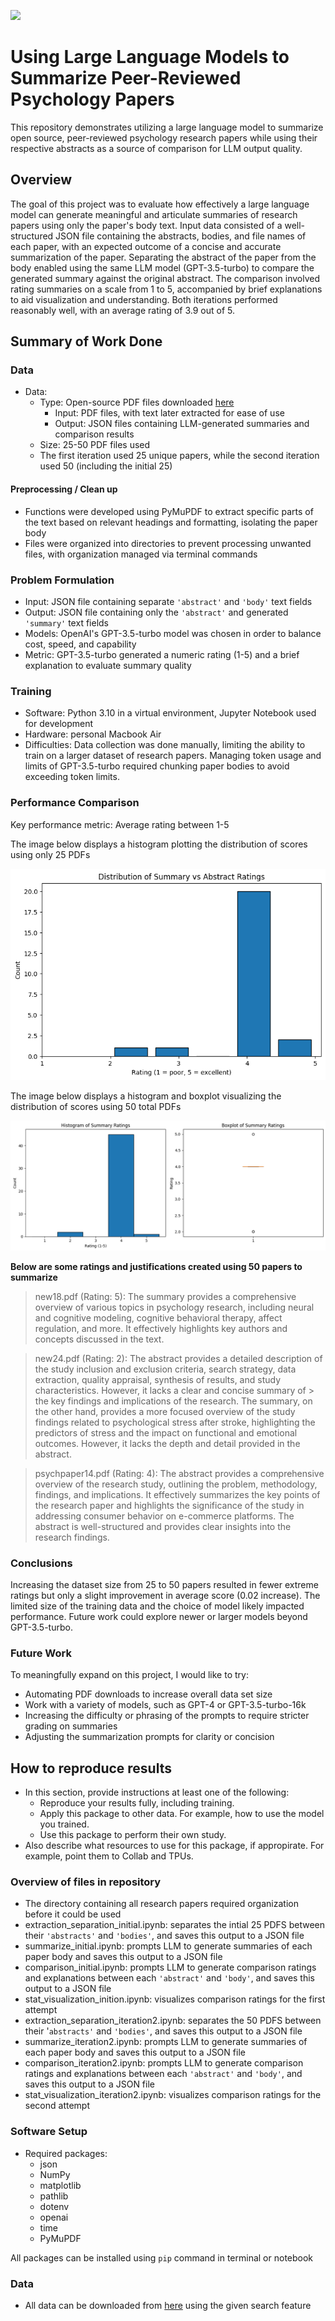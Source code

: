 ![](UTA-DataScience-Logo.png)

# Using Large Language Models to Summarize Peer-Reviewed Psychology Papers

This repository demonstrates utilizing a large language model to summarize open source, peer-reviewed psychology research papers while using their respective abstracts as a source of comparison for LLM output quality.

## Overview

The goal of this project was to evaluate how effectively a large language model can generate meaningful and articulate summaries of research papers using only the paper's body text. Input data consisted of a well-structured JSON file containing the abstracts, bodies, and file names of each paper, with an expected outcome of a concise and accurate summarization of the paper. Separating the abstract of the paper from the body enabled using the same LLM model (GPT-3.5-turbo) to compare the generated summary against the original abstract. The comparison involved rating summaries on a scale from 1 to 5, accompanied by brief explanations to aid visualization and understanding. Both iterations performed reasonably well, with an average rating of 3.9 out of 5.

## Summary of Work Done

### Data

* Data:
  * Type: Open-source PDF files downloaded [here](https://www.ncbi.nlm.nih.gov/)
    * Input: PDF files, with text later extracted for ease of use
    * Output: JSON files containing LLM-generated summaries and comparison results
  * Size: 25-50 PDF files used
  * The first iteration used 25 unique papers, while the second iteration used 50 (including the initial 25)

#### Preprocessing / Clean up

* Functions were developed using PyMuPDF to extract specific parts of the text based on relevant headings and formatting, isolating the paper body
* Files were organized into directories to prevent processing unwanted files, with organization managed via terminal commands

### Problem Formulation

* Input: JSON file containing separate `'abstract'` and `'body'` text fields
* Output: JSON file containing only the `'abstract'` and generated `'summary'` text fields
* Models: OpenAI's GPT-3.5-turbo model was chosen in order to balance cost, speed, and capability
* Metric: GPT-3.5-turbo generated a numeric rating (1-5) and a brief explanation to evaluate summary quality

### Training

* Software: Python 3.10 in a virtual environment, Jupyter Notebook used for development
* Hardware: personal Macbook Air
* Difficulties: Data collection was done manually, limiting the ability to train on a larger dataset of research papers. Managing token usage and limits of GPT-3.5-turbo required chunking paper bodies to avoid exceeding token limits.

### Performance Comparison

Key performance metric: Average rating between 1-5

The image below displays a histogram plotting the distribution of scores using only 25 PDFs

![](initial_rating_distribution.png)

The image below displays a histogram and boxplot visualizing the distribution of scores using 50 total PDFs

![](iteration2_rating_distribution.png)

**Below are some ratings and justifications created using 50 papers to summarize**

> new18.pdf (Rating: 5):
> The summary provides a comprehensive overview of various topics in psychology research, including neural and cognitive modeling, cognitive behavioral therapy, affect regulation, and more. It effectively highlights key authors and concepts
> discussed in the text.

> new24.pdf (Rating: 2):
> The abstract provides a detailed description of the study inclusion and exclusion criteria, search strategy, data extraction, quality appraisal, synthesis of results, and study characteristics. However, it lacks a clear and concise summary of > the key findings and implications of the research. The summary, on the other hand, provides a more focused overview of the study findings related to psychological stress after stroke, highlighting the predictors of stress and the impact on
> functional and emotional outcomes. However, it lacks the depth and detail provided in the abstract.

> psychpaper14.pdf (Rating: 4):
> The abstract provides a comprehensive overview of the research study, outlining the problem, methodology, findings, and implications. It effectively summarizes the key points of the research paper and highlights the significance of the study
> in addressing consumer behavior on e-commerce platforms. The abstract is well-structured and provides clear insights into the research findings.

### Conclusions

Increasing the dataset size from 25 to 50 papers resulted in fewer extreme ratings but only a slight improvement in average score (0.02 increase). The limited size of the training data and the choice of model likely impacted performance. Future work could explore newer or larger models beyond GPT-3.5-turbo.

### Future Work

To meaningfully expand on this project, I would like to try:
* Automating PDF downloads to increase overall data set size
* Work with a variety of models, such as GPT-4 or GPT-3.5-turbo-16k
* Increasing the difficulty or phrasing of the prompts to require stricter grading on summaries
* Adjusting the summarization prompts for clarity or concision

## How to reproduce results

* In this section, provide instructions at least one of the following:
   * Reproduce your results fully, including training.
   * Apply this package to other data. For example, how to use the model you trained.
   * Use this package to perform their own study.
* Also describe what resources to use for this package, if appropirate. For example, point them to Collab and TPUs.

### Overview of files in repository

* The directory containing all research papers required organization before it could be used
* extraction_separation_initial.ipynb: separates the intial 25 PDFS between their `'abstracts'` and `'bodies'`, and saves this output to a JSON file
* summarize_initial.ipynb: prompts LLM to generate summaries of each paper body and saves this output to a JSON file
* comparison_initial.ipynb: prompts LLM to generate comparison ratings and explanations between each `'abstract'` and `'body'`, and saves this output to a JSON file
* stat_visualization_inition.ipynb: visualizes comparison ratings for the first attempt
* extraction_separation_iteration2.ipynb: separates the 50 PDFS between their '`abstracts'` and `'bodies'`, and saves this output to a JSON file
* summarize_iteration2.ipynb: prompts LLM to generate summaries of each paper body and saves this output to a JSON file
* comparison_iteration2.ipynb: prompts LLM to generate comparison ratings and explanations between each `'abstract'` and `'body'`, and saves this output to a JSON file
* stat_visualization_iteration2.ipynb: visualizes comparison ratings for the second attempt

### Software Setup
* Required packages:
  * json
  * NumPy
  * matplotlib
  * pathlib
  * dotenv
  * openai
  * time
  * PyMuPDF

All packages can be installed using `pip` command in terminal or notebook

### Data

* All data can be downloaded from [here](https://www.ncbi.nlm.nih.gov/) using the given search feature






